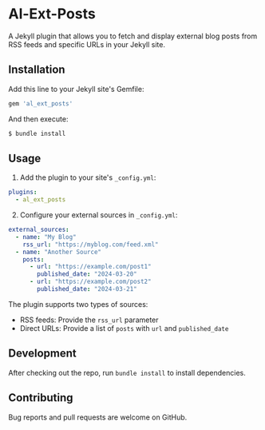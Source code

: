 # Al-Ext-Posts

A Jekyll plugin that allows you to fetch and display external blog posts from RSS feeds and specific URLs in your Jekyll site.

## Installation

Add this line to your Jekyll site's Gemfile:

```ruby
gem 'al_ext_posts'
```

And then execute:

```bash
$ bundle install
```

## Usage

1. Add the plugin to your site's `_config.yml`:

```yaml
plugins:
  - al_ext_posts
```

2. Configure your external sources in `_config.yml`:

```yaml
external_sources:
  - name: "My Blog"
    rss_url: "https://myblog.com/feed.xml"
  - name: "Another Source"
    posts:
      - url: "https://example.com/post1"
        published_date: "2024-03-20"
      - url: "https://example.com/post2"
        published_date: "2024-03-21"
```

The plugin supports two types of sources:
- RSS feeds: Provide the `rss_url` parameter
- Direct URLs: Provide a list of `posts` with `url` and `published_date`

## Development

After checking out the repo, run `bundle install` to install dependencies.

## Contributing

Bug reports and pull requests are welcome on GitHub.